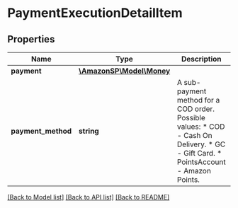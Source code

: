 # PaymentExecutionDetailItem

## Properties
Name | Type | Description | Notes
------------ | ------------- | ------------- | -------------
**payment** | [**\AmazonSP\Model\Money**](Money.md) |  | 
**payment_method** | **string** | A sub-payment method for a COD order.  Possible values:  * COD - Cash On Delivery.  * GC - Gift Card.  * PointsAccount - Amazon Points. | 

[[Back to Model list]](../../README.md#documentation-for-models) [[Back to API list]](../../README.md#documentation-for-api-endpoints) [[Back to README]](../../README.md)


